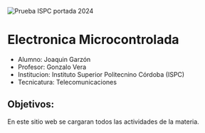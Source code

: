 ![Prueba ISPC portada 2024](https://github.com/Joacogarzonn/EM--Joaco-Garzon/assets/166737211/dd018e52-1c31-4a45-b4c6-b66cd76cc0b4)


# Electronica Microcontrolada
- Alumno: Joaquin Garzón
- Profesor: Gonzalo Vera
- Institucion: Instituto Superior Politecnino Córdoba (ISPC)
- Tecnicatura: Telecomunicaciones

## Objetivos:
En este sitio web se cargaran todos las actividades de la materia.

